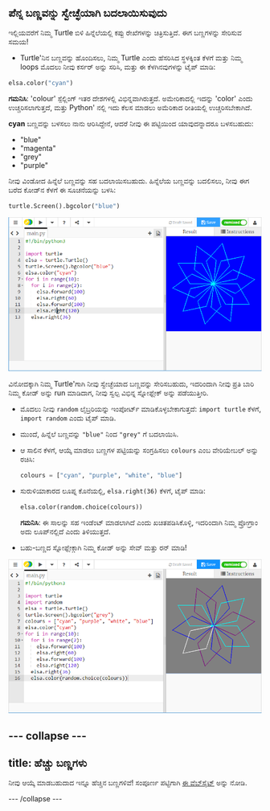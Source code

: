 ## ಪೆನ್ನ ಬಣ್ಣವನ್ನು ಸ್ವೇಚ್ಛೆಯಾಗಿ ಬದಲಾಯಿಸುವುದು

ಇಲ್ಲಿಯವರೆಗೆ ನಿಮ್ಮ Turtle ಬಿಳಿ ಹಿನ್ನೆಲೆಯಲ್ಲಿ ಕಪ್ಪು ರೇಖೆಗಳನ್ನು ಚಿತ್ರಿಸುತ್ತಿದೆ. ಈಗ ಬಣ್ಣಗಳನ್ನು ಸೇರಿಸುವ ಸಮಯ!

- Turtle'ನಿನ ಬಣ್ಣವನ್ನು ಹೊಂದಿಸಲು, ನಿಮ್ಮ Turtle ಎಂದು ಹೆಸರಿಸಿದ ಸ್ಥಳಕ್ಕಿಂತ ಕೆಳಗೆ ಮತ್ತು ನಿಮ್ಮ loops ಮೊದಲು ನೀವು ಕರ್ಸರ್ ಅನ್ನು ಸರಿಸಿ, ಮತ್ತು ಈ ಕೆಳಗಿನವುಗಳನ್ನು ಟೈಪ್ ಮಾಡಿ:

```python
elsa.color("cyan")
```

**ಗಮನಿಸಿ**: 'colour' ಸ್ಪೆಲ್ಲಿಂಗ್ ಇತರ ದೇಶಗಳಲ್ಲಿ ವಿಭಿನ್ನವಾಗಿರುತ್ತದೆ. ಅಮೇರಿಕಾದಲ್ಲಿ ಇದನ್ನು 'color' ಎಂದು ಉಚ್ಚರಿಸಲಾಗುತ್ತದೆ, ಮತ್ತು Python' ನಲ್ಲಿ ಇದು ಕೆಲಸ ಮಾಡಲು ಅಮೆರಿಕಾದ ರೀತಿಯಲ್ಲಿ ಉಚ್ಚರಿಸಬೇಕಾಗಿದೆ.

**cyan** ಬಣ್ಣವನ್ನು ಬಳಸಲು ನಾನು ಆರಿಸಿದ್ದೇನೆ, ಆದರೆ ನೀವು ಈ ಪಟ್ಟಿಯಿಂದ ಯಾವುದನ್ನಾದರೂ ಬಳಸಬಹುದು:

- "blue"
- "magenta"
- "grey"
- "purple"

ನೀವು ವಿಂಡೋದ ಹಿನ್ನೆಲೆ ಬಣ್ಣವನ್ನು ಸಹ ಬದಲಾಯಿಸಬಹುದು. ಹಿನ್ನೆಲೆಯ ಬಣ್ಣವನ್ನು ಬದಲಿಸಲು, ನೀವು ಈಗ ಬರೆದ ಕೋಡ್‌ನ ಕೆಳಗೆ ಈ ಸೂಚನೆಯನ್ನು ಬಳಸಿ:

```python
turtle.Screen().bgcolor("blue")
```

![](images/colour.png)

ವಿನೋದಕ್ಕಾಗಿ ನಿಮ್ಮ Turtle'ಗಾಗಿ ನೀವು ಸ್ವೇಚ್ಛೆಯಾದ ಬಣ್ಣವನ್ನು ಸೇರಿಸಬಹುದು, ಇದರಿಂದಾಗಿ ನೀವು ಪ್ರತಿ ಬಾರಿ ನಿಮ್ಮ ಕೋಡ್ ಅನ್ನು run ಮಾಡಿದಾಗ, ನೀವು ಸ್ವಲ್ಪ ವಿಭಿನ್ನ ಸ್ನೋಫ್ಲೇಕ್ ಅನ್ನು ಪಡೆಯುತ್ತೀರಿ.

- ಮೊದಲು ನೀವು `random` ಲೈಬ್ರರಿಯನ್ನು ಇಂಪೋರ್ಟ್ ಮಾಡಿಕೊಳ್ಳಬೇಕಾಗುತ್ತದೆ: `import turtle` ಕೆಳಗೆ, `import random` ಎಂದು ಟೈಪ್ ಮಾಡಿ.

- ಮುಂದೆ, ಹಿನ್ನೆಲೆ ಬಣ್ಣವನ್ನು `"blue"` ನಿಂದ `"grey"` ಗೆ ಬದಲಾಯಿಸಿ.

- ಆ ಸಾಲಿನ ಕೆಳಗೆ, ಆಯ್ಕೆ ಮಾಡಲು ಬಣ್ಣಗಳ ಪಟ್ಟಿಯನ್ನು ಸಂಗ್ರಹಿಸಲು `colours` ಎಂಬ ವೇರಿಯೇಬಲ್ ಅನ್ನು ರಚಿಸಿ:
    
    ```python
    colours = ["cyan", "purple", "white", "blue"]
    ```

- ಸುರುಳಿಯಾಕಾರದ ಲೂಪ್ನ ಕೊನೆಯಲ್ಲಿ, `elsa.right(36)` ಕೆಳಗೆ, ಟೈಪ್ ಮಾಡಿ:
    
    ```python
    elsa.color(random.choice(colours))  
    ```
    
    **ಗಮನಿಸಿ**: ಈ ಸಾಲನ್ನು ಸಹ ಇಂಡೆಂಟ್ ಮಾಡಲಾಗಿದೆ ಎಂದು ಖಚಿತಪಡಿಸಿಕೊಳ್ಳಿ, ಇದರಿಂದಾಗಿ ನಿಮ್ಮ ಪ್ರೋಗ್ರಾಂ ಅದು ಲೂಪ್‌ನಲ್ಲಿದೆ ಎಂದು ತಿಳಿಯುತ್ತದೆ.

- ಬಹು-ಬಣ್ಣದ ಸ್ನೋಫ್ಲೇಕ್ಗಾಗಿ ನಿಮ್ಮ ಕೋಡ್ ಅನ್ನು ಸೇವ್ ಮತ್ತು ರನ್ ಮಾಡಿ!

![](images/colour-list.png)

--- collapse ---
---
title: ಹೆಚ್ಚು ಬಣ್ಣಗಳು
---

ನೀವು ಆಯ್ಕೆ ಮಾಡಬಹುದಾದ ಇನ್ನೂ ಹೆಚ್ಚಿನ ಬಣ್ಣಗಳಿವೆ! ಸಂಪೂರ್ಣ ಪಟ್ಟಿಗಾಗಿ [ಈ ವೆಬ್‌ಸೈಟ್](https://wiki.tcl.tk/37701) ಅನ್ನು ನೋಡಿ.

--- /collapse ---